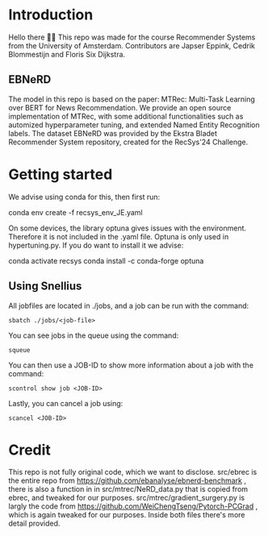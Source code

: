 
# Introduction
Hello there 👋🏽
This repo was made for the course Recommender Systems from the University of Amsterdam. Contributors are Japser Eppink, Cedrik Blommestijn and Floris Six Dijkstra.

## EBNeRD 
The model in this repo is based on the paper: MTRec: Multi-Task Learning over BERT for News Recommendation. We provide an open source implementation of MTRec, with some additional functionalities such as automized hyperparameter tuning, and extended Named Entity Recognition labels. The dataset EBNeRD was provided by the Ekstra Bladet Recommender System repository, created for the RecSys'24 Challenge. 

# Getting started
We advise using conda for this, then first run:

conda env create -f recsys_env_JE.yaml

On some devices, the library optuna gives issues with the environment. Therefore it is not included in the .yaml file. Optuna is only used in hypertuning.py. If you do want to install it we advise:

conda activate recsys
conda install -c conda-forge optuna

## Using Snellius
All jobfiles are located in ./jobs, and a job can be run with the command:
```
sbatch ./jobs/<job-file>
```
You can see jobs in the queue using the command:
```
squeue
```
You can then use a JOB-ID to show more information about a job with the command:
```
scontrol show job <JOB-ID>
```
Lastly, you can cancel a job using:
```
scancel <JOB-ID>
```

# Credit
This repo is not fully original code, which we want to disclose. src/ebrec is the entire repo from https://github.com/ebanalyse/ebnerd-benchmark , there is also a function in in src/mtrec/NeRD_data.py that is copied from ebrec, and tweaked for our purposes. src/mtrec/gradient_surgery.py is largly the code from https://github.com/WeiChengTseng/Pytorch-PCGrad , which is again tweaked for our purposes. Inside both files there's more detail provided.
